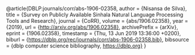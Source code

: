 @article{DBLP:journals/corr/abs-1906-02358,
author    = {Nisansa de Silva},
title     = {Survey on Publicly Available Sinhala Natural Language Processing Tools
and Research},
journal   = {CoRR},
volume    = {abs/1906.02358},
year      = {2019},
url       = {http://arxiv.org/abs/1906.02358},
archivePrefix = {arXiv},
eprint    = {1906.02358},
timestamp = {Thu, 13 Jun 2019 13:36:00 +0200},
biburl    = {https://dblp.org/rec/journals/corr/abs-1906-02358.bib},
bibsource = {dblp computer science bibliography, https://dblp.org}
}

